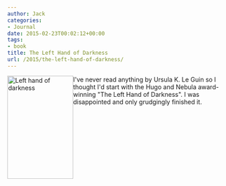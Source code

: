 ```yaml
---
author: Jack
categories:
- Journal
date: 2015-02-23T00:02:12+00:00
tags:
- book
title: The Left Hand of Darkness
url: /2015/the-left-hand-of-darkness/
---
```


<img class="alignleft" style="float: left;" title="left-hand-of-darkness.jpg" src="/img/2015/02/left-hand-of-darkness.jpg" alt="Left hand of darkness" width="150" height="235" border="0" />

I've never read anything by Ursula K. Le Guin so I thought I'd start with the Hugo and Nebula award-winning "The Left Hand of Darkness". I was disappointed and only grudgingly finished it.